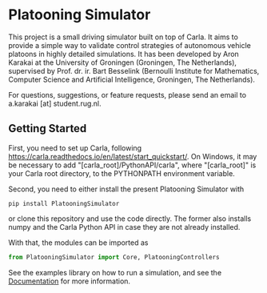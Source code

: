 # Platooning Simulator

This project is a small driving simulator built on top of Carla. It aims to provide a simple way to validate control strategies of autonomous vehicle platoons in highly detailed simulations. It has been developed by Aron Karakai at the University of Groningen (Groningen, The Netherlands), supervised by Prof. dr. ir. Bart Besselink (Bernoulli Institute for Mathematics, Computer Science and Artificial Intelligence, Groningen, The Netherlands).

For questions, suggestions, or feature requests, please send an email to a.karakai [at] student.rug.nl.

## Getting Started

First, you need to set up Carla, following https://carla.readthedocs.io/en/latest/start_quickstart/. On Windows, it may be necessary to add "[carla_root]/PythonAPI/carla", where "[carla_root]" is your Carla root directory, to the PYTHONPATH environment variable.

Second, you need to either install the present Platooning Simulator with
````terminal
pip install PlatooningSimulator
````
or clone this repository and use the code directly. The former also installs numpy and the Carla Python API in case they are not already installed.

With that, the modules can be imported as
````Python
from PlatooningSimulator import Core, PlatooningControllers
````

See the examples library on how to run a simulation, and see the [Documentation](https://github.com/karakaron/Platooning_Simulator/wiki/Documentation) for more information.
